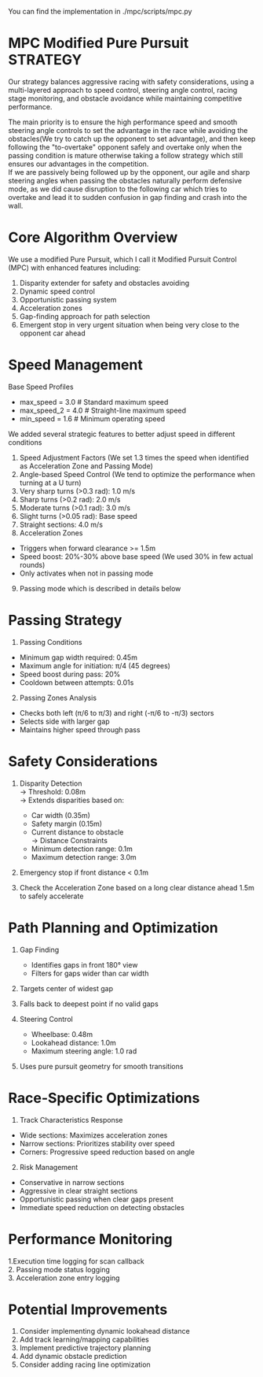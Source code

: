 You can find the implementation in ./mpc/scripts/mpc.py
# MPC Modified Pure Pursuit STRATEGY
Our strategy balances aggressive racing with safety considerations, using a multi-layered approach to speed control, steering angle control, racing stage monitoring, and obstacle avoidance while maintaining competitive performance.

The main priority is to ensure the high performance speed and smooth steering angle controls to set the advantage in the race while avoiding the obstacles(We try to catch up the opponent to set advantage), and then keep following the "to-overtake" opponent safely and overtake only when the passing condition is mature otherwise taking a follow strategy which still ensures our advantages in the competition.<br>
If we are passively being followed up by the opponent, our agile and sharp steering angles when passing the obstacles naturally perform defensive mode, as we did cause disruption to the following car which tries to overtake and lead it to sudden confusion in gap finding and crash into the wall.

# Core Algorithm Overview
We use a modified Pure Pursuit, which I call it Modified Pursuit Control (MPC) with enhanced features including:
1. Disparity extender for safety and obstacles avoiding
2. Dynamic speed control
3. Opportunistic passing system
4. Acceleration zones
5. Gap-finding approach for path selection
6. Emergent stop in very urgent situation when being very close to the opponent car ahead

# Speed Management
Base Speed Profiles<br>
- max_speed = 3.0      # Standard maximum speed<br>
- max_speed_2 = 4.0    # Straight-line maximum speed<br>
- min_speed = 1.6      # Minimum operating speed<br>

We added several strategic features to better adjust speed in different conditions
1. Speed Adjustment Factors (We set 1.3 times the speed when identified as Acceleration Zone and Passing Mode)
2. Angle-based Speed Control (We tend to optimize the performance when turning at a U turn)
3. Very sharp turns (>0.3 rad): 1.0 m/s
4. Sharp turns (>0.2 rad): 2.0 m/s
5. Moderate turns (>0.1 rad): 3.0 m/s
6. Slight turns (>0.05 rad): Base speed
7. Straight sections: 4.0 m/s
8. Acceleration Zones<br>
  - Triggers when forward clearance >= 1.5m<br>
  - Speed boost: 20%-30% above base speed (We used 30% in few actual rounds)<br>
  - Only activates when not in passing mode<br>
9. Passing mode which is described in details below<br>


# Passing Strategy
1. Passing Conditions<br>
  - Minimum gap width required: 0.45m<br>
  - Maximum angle for initiation: π/4 (45 degrees)<br>
  - Speed boost during pass: 20%<br>
  - Cooldown between attempts: 0.01s<br>

2. Passing Zones Analysis<br>
  - Checks both left (π/6 to π/3) and right (-π/6 to -π/3) sectors<br>
  - Selects side with larger gap<br>
  - Maintains higher speed through pass<br>

# Safety Considerations
1. Disparity Detection<br>
   -> Threshold: 0.08m<br>
   -> Extends disparities based on:<br>
      - Car width (0.35m)<br>
      - Safety margin (0.15m)<br>
      - Current distance to obstacle<br>
   -> Distance Constraints<br>
      - Minimum detection range: 0.1m<br>
      - Maximum detection range: 3.0m<br>
        
2. Emergency stop if front distance < 0.1m
3. Check the Acceleration Zone based on a long clear distance ahead 1.5m to safely accelerate

# Path Planning and Optimization
1. Gap Finding<br>
   - Identifies gaps in front 180° view<br>
   - Filters for gaps wider than car width<br>
   
2. Targets center of widest gap
3. Falls back to deepest point if no valid gaps
4. Steering Control<br>
   - Wheelbase: 0.48m<br>
   - Lookahead distance: 1.0m<br>
   - Maximum steering angle: 1.0 rad<br>
   
6. Uses pure pursuit geometry for smooth transitions

# Race-Specific Optimizations
1. Track Characteristics Response<br>
- Wide sections: Maximizes acceleration zones<br>
- Narrow sections: Prioritizes stability over speed<br>
- Corners: Progressive speed reduction based on angle<br>

2. Risk Management<br>
- Conservative in narrow sections<br>
- Aggressive in clear straight sections<br>
- Opportunistic passing when clear gaps present<br>
- Immediate speed reduction on detecting obstacles<br>

# Performance Monitoring
1.Execution time logging for scan callback <br>
2. Passing mode status logging <br>
3. Acceleration zone entry logging 

# Potential Improvements
1. Consider implementing dynamic lookahead distance
2. Add track learning/mapping capabilities
3. Implement predictive trajectory planning
4. Add dynamic obstacle prediction
5. Consider adding racing line optimization

